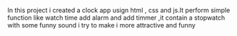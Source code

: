 In this project i created a clock app usign html , css and js.It perform simple function like watch time add alarm and add timmer ,it contain a stopwatch with some funny sound i try to make i more attractive and funny 
